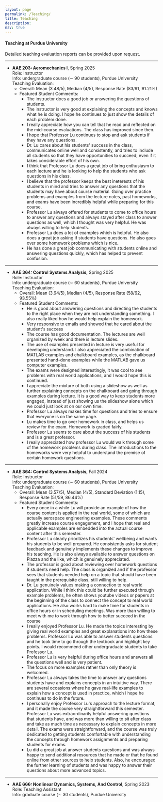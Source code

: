 ```yaml
---
layout: page
permalink: /Teaching/
title: Teaching 
description:
nav: true
---
```




<!-- #### **Teaching Award**

<p style="margin-bottom:0.5cm; margin-left: 0.5cm"> </p>

<img src="/collections/teaching/teaching_award.png"  width="400"  align="center" hspace="0" vspace=0 /> <br/>
*Magoon Award for Excellence in Teaching*, by the College of Engineering, Purdue University. 

<p style="margin-bottom:1.5cm; margin-left: 0.5cm"> </p> -->

#### **Teaching at Purdue University**
<p style="margin-bottom:0.5cm; margin-left: 0.5cm"> </p>

Detailed teaching evaluation reports can be provided upon request.


<!-- ---
- <b>AAE 203: Aeromechanics I</b>, Fall 2025   <br/>
Role: Instructor<br/>
Info: undergraduate course, Purdue University<br/> -->


---
- <b>AAE 203: Aeromechanics I</b>, Spring 2025   <br/>
Role: Instructor<br/>
Info: undergraduate course (∼ 90 students), Purdue University<br/>
Teaching Evaluation:
  * Overall: Mean (3.48/5), Median (4/5), Response Rate (83/91, 91.21%)
  * Featured Student Comments:
    - The instructor does a good job or answering the questions of students.
    - The instructor is very good at explaining the concepts and knows what he is doing. I hope he continues to just show the details of each problem done.
    - I really appreciate how you can tell that he read and reflected on the mid-course evaluations. The class has improved since then.
    - I hope that Professor Lu continues to stop and ask students if they have any questions.
    - Dr. Lu cares about his students' success in the class, communicates online well and consistently, and tries to include all students so that they have opportunities to succeed, even if it takes considerable effort of his own.
    - I think that Professor Lu does a great job of bring enthusiasm to each lecture and he is looking to help the students who ask questions in his class.
    - I believe that the professor keeps the best ineterests of his students in mind and tries to answer any questions that the students may have about course material. Going over practice problems and examples from the lecture notes, past homeworks, and exams have been incredibly helpful while preparing for this course.
    - Professor Lu always offered for students to come to office hours to answer any questions and always stayed after class to answer questions as well, which I thought was very helpful. He was always willing to help students.
    - Professor Lu does a lot of examples which is helpful. He also does a great job asking if students have questions. He also goes over some homework problems which is nice.
    - He has done a great job communicating with students online and answering questions quickly, which has helped to prevent confusion.


---
- <b>AAE 364: Control Systems Analysis</b>, Spring 2025   <br/>
Role: Instructor<br/>
Info: undergraduate course (∼ 60 students), Purdue University<br/>
Teaching Evaluation:
  * Overall: Mean (3.64/5), Median (4/5), Response Rate (58/62, 93.55%)
  * Featured Student Comments:
    - He is good about answering questions and directing the students to the right place when they are not understanding something. I also really liked how he would help explain the homework.
    - Very responsive to emails and showed that he cared about the student's success
    - The course has good documentation. The lectures are well organized by week and there is lecture slides.
    - The use of examples presented in lecture is very useful for developing understand. I also appreciated the combination of MATLAB examples and chalkboard examples, as the chalkboard presented hand-done examples while the MATLAB gave us computer examples.
    - The exams were designed interestingly, it was cool to see problems with real world applications, and I would hope this is continued.
    - I appreciate the mixture of both using a slideshow as well as further explaining concepts on the chalkboard and going through examples during lecture. It is a good way to keep students more engaged, instead of just showing us the slideshow alone which we could just look at on our own time.
    - Professor Lu always makes time for questions and tries to ensure that everyone is on the same page.
    - Lu makes time to go over homework in class, and helps us review for the exam. Homework is graded fairly.
    - Professor Lu seems to care about the success of his students and is a great professor.
    - I really appreciated how professor Lu would walk through some of the homework problems during class. The introductions to the homeworks were very helpful to understand the premise of certain homework questions.


---
- <b>AAE 364: Control Systems Analysis</b>, Fall 2024   <br/>
Role: Instructor<br/>
Info: undergraduate course (∼ 60 students), Purdue University<br/>
Teaching Evaluation:
  * Overall: Mean (3.57/5), Median (4/5), Standard Deviation (1.15), Response Rate (51/59, 86.44%)
  * Featured Student Comments:
    - Every once in a while Lu will provide an example of how the course content is applied in the real world, some of which are actually aerospace engineering examples. These comments greatly increase course engagement, and I hope that real and applicable examples are embedded into the actual course content after this semester.
    - Professor Lu clearly prioritizes his students' wellbeing and wants his students to be well prepared. He consistently asks for student feedback and genuinely implements these changes to improve his teaching. He is also always available to answer questions on Piazza and the like, which is genuinely appreciated.
    - The professor is good about reviewing over homework questions if students need help. The class is organized and if the professor sees that students needed help on a topic that should have been taught in the prerequisite class, still willing to help.
    - Dr. Lu genuinely values making a connection to real world application. While I think this could be further executed through example problems, he often shows youtube videos or papers at the beginning of the class to connect the concept to real world applications. He also works hard to make time for students in office hours or in scheduling meetings. Was more than willing to meet with me to work through how to better succeed in the course
    - I really enjoyed Professor Lu. He made the topics interesting by giving real world examples and great explanations into how these problems. Professor Lu was able to answer students questions and he took time to go through the textbook and highlight key points. I would recommend other undergraduate students to take Professor Lu.
    - Professor Lu is very helpful during office hours and answers all the questions well and is very patient.
    - The focus on more examples rather than only theory is welcomed.
    - Professor Lu always takes the time to answer any questions students have and explains concepts in an intuitive way. There are several occasions where he gave real-life examples to explain how a concept is used in practice, which I hope he continues to do in the future.
    - I personally enjoy Professor Lu's approach to the lecture format, and it made the course very straightforward this semester. Professor Lu was extraordinarily helpful answering questions that students have, and was more than willing to sit after class and take as much time as necessary to explain concepts in more detail. The exams were straightforward, and the course was truly dedicated to getting students comfortable with understanding the concepts through homework assignments and preparing students for exams.
    - Lu did a great job at answer students questions and was always happy to send additional resources that he made or that he found online from other sources to help students. Also, he encouraged the further learning of students and was happy to answer their questions about more advanced topics.


---
- <b>AAE 666: Nonlinear Dynamics, Systems, And Control</b>, Spring 2023  <br/>
Role: Teaching Assistant<br/>
Info: graduate course (∼ 30 students), Purdue University<br/>


<p style="margin-bottom:1.5cm; margin-left: 0.5cm"> </p>









